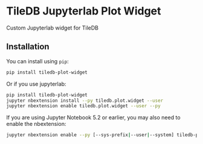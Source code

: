 # TileDB Jupyterlab Plot Widget

Custom Jupyterlab widget for TileDB

## Installation

You can install using `pip`:

```bash
pip install tiledb-plot-widget
```

Or if you use jupyterlab:

```bash
pip install tiledb-plot-widget
jupyter nbextension install --py tiledb.plot.widget --user
jupyter nbextension enable tiledb.plot.widget --user --py
```

If you are using Jupyter Notebook 5.2 or earlier, you may also need to enable
the nbextension:
```bash
jupyter nbextension enable --py [--sys-prefix|--user|--system] tiledb-plot-widget
```
